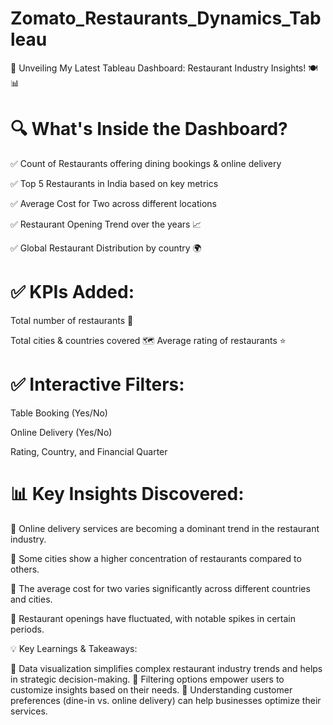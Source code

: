 # Zomato_Restaurants_Dynamics_Tableau
🚀 Unveiling My Latest Tableau Dashboard: Restaurant Industry Insights! 🍽️📊


# 🔍 What's Inside the Dashboard?

✅ Count of Restaurants offering dining bookings & online delivery

✅ Top 5 Restaurants in India based on key metrics

✅ Average Cost for Two across different locations

✅ Restaurant Opening Trend over the years 📈

✅ Global Restaurant Distribution by country 🌍

# ✅ KPIs Added:

Total number of restaurants 🏪

Total cities & countries covered 🗺️
Average rating of restaurants ⭐

# ✅ Interactive Filters:

Table Booking (Yes/No)

Online Delivery (Yes/No)

Rating, Country, and Financial Quarter

# 📊 Key Insights Discovered:

🔹 Online delivery services are becoming a dominant trend in the restaurant industry.

🔹 Some cities show a higher concentration of restaurants compared to others.

🔹 The average cost for two varies significantly across different countries and cities.

🔹 Restaurant openings have fluctuated, with notable spikes in certain periods.

💡 Key Learnings & Takeaways:

🔸 Data visualization simplifies complex restaurant industry trends and helps in strategic decision-making.
🔸 Filtering options empower users to customize insights based on their needs.
🔸 Understanding customer preferences (dine-in vs. online delivery) can help businesses optimize their services.
